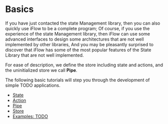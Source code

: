 # Basics

If you have just contacted the state Management library, then you can also quickly use iFlow to be a complete program; Of course, if you use the experience of the state Management library, then iFlow can use some advanced interfaces to design some architectures that are not well implemented by other libraries, And you may be pleasantly surprised to discover that iFlow has some of the most popular features of the State Library that are not well implemented.
 

For ease of description, we define the store including state and actions, and the uninitialized store we call **Pipe**.

The following basic tutorials will step you through the development of simple TODO applications.

* [State](/docs/basics/State.md)
* [Action](/docs/basics/Action.md)
* [Pipe](/docs/basics/Pipe.md)
* [Store](/docs/basics/Store.md)
* [Examples: TODO](/docs/basics/Examples.md)
